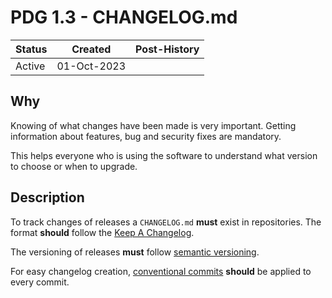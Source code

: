 # PDG 1.3 - CHANGELOG.md

| Status | Created     | Post-History |
|--------|-------------|--------------|
| Active | 01-Oct-2023 |              |

## Why

Knowing of what changes have been made is very important. Getting information about features, bug and security fixes are mandatory. 

This helps everyone who is using the software to understand what version to choose or when to upgrade.

## Description

To track changes of releases a `CHANGELOG.md` **must** exist in repositories. The format **should** follow the [Keep A Changelog](https://keepachangelog.com/en/1.0.0/).

The versioning of releases **must** follow [semantic versioning](https://semver.org/).

For easy changelog creation, [conventional commits](https://www.conventionalcommits.org/en/v1.0.0/#summary) **should** be applied to every commit.
